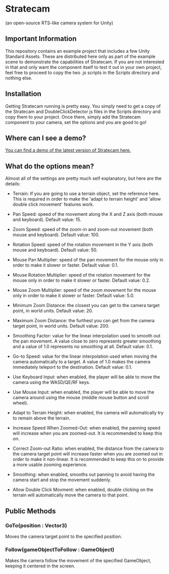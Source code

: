 # Stratecam
(an open-source RTS-like camera system for Unity)

## Important Information
This repository contains an example project that includes a few Unity Standard Assets. These are distributed here only as part of the example scene to demonstrate the capabilities of Stratecam. If you are not interested in that and only want the component itself to test it out in your own project, feel free to proceed to copy the two .js scripts in the Scripts directory and nothing else.

## Installation
Getting Stratecam running is pretty easy. You simply need to get a copy of the Stratecam and DoubleClickDetector js files in the Scripts directory and copy them to your project. Once there, simply add the Stratecam component to your camera, set the options and you are good to go!

## Where can I see a demo?
[You can find a demo of the latest version of Stratecam here.](http://www.windsoftrade.net/stratecam)

## What do the options mean?
Almost all of the settings are pretty much self explanatory, but here are the details:

* Terrain: If you are going to use a terrain object, set the reference here. This is required in order to make the 'adapt to terrain height' and 'allow double click movement' features work.
* Pan Speed: speed of the movement along the X and Z axis (both mouse and keyboard). Default value: 15.
* Zoom Speed: speed of the zoom-in and zoom-out movement (both mouse and keyboard). Default value: 100.
* Rotation Speed: speed of the rotation movement in the Y axis (both mouse and keyboard). Default value: 50.
* Mouse Pan Multiplier: speed of the pan movement for the mouse only in order to make it slower or faster. Default value: 0.1.
* Mouse Rotation Multiplier: speed of the rotation movement for the mouse only in order to make it slower or faster. Default value: 0.2.
* Mouse Zoom Multiplier: speed of the zoom movement for the mouse only in order to make it slower or faster. Default value: 5.0.
* Minimum Zoom Distance: the closest you can get to the camera target point, in world units. Default value: 20.
* Maximum Zoom Distance: the furthest you can get from the camera target point, in world units. Default value: 200.
* Smoothing Factor: value for the linear interpolation used to smooth out the pan movement. A value close to zero represents greater smoothing and a value of 1.0 represents no smoothing at all. Default value: 0.1.
* Go-to Speed: value for the linear interpolation used when moving the camera automatically to a target. A value of 1.0 makes the camera immediately teleport to the destination. Default value: 0.1.

* Use Keyboard Input: when enabled, the player will be able to move the camera using the WASD/QE/RF keys.
* Use Mouse Input: when enabled, the player will be able to move the camera around using the mouse (middle mouse button and scroll wheel).
* Adapt to Terrain Height: when enabled, the camera will automatically try to remain above the terrain.
* Increase Speed When Zoomed-Out: when enabled, the panning speed will increase when you are zoomed-out. It is recommended to keep this on.
* Correct Zoom-out Ratio: when enabled, the distance from the camera to the camera target point will increase faster when you are zoomed out in order to make it non-linear. It is recommended to keep this on to provide a more usable zooming experience.
* Smoothing: when enabled, smooths out panning to avoid having the camera start and stop the movement suddenly.
* Allow Double Click Movment: when enabled, double clicking on the terrain will automatically move the camera to that point.

## Public Methods

### GoTo(position : Vector3)
Moves the camera target point to the specified position.

### Follow(gameObjectToFollow : GameObject)
Makes the camera follow the movement of the specified GameObject, keeping it centered in the screen.